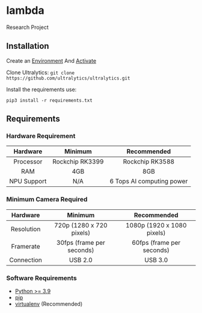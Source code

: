 # lambda
Research Project

## Installation

Create an [Environment](https://flask.palletsprojects.com/en/3.0.x/installation/#create-an-environment) And [Activate](https://flask.palletsprojects.com/en/3.0.x/installation/#activate-the-environment)

Clone Ultralytics:
`git clone https://github.com/ultralytics/ultralytics.git`

Install the requirements use:

`pip3 install -r requirements.txt`

## Requirements

### Hardware Requirement

| Hardware | Minimum | Recommended |
| :---:   | :---: | :---: |
| Processor | Rockchip RK3399 | Rockchip RK3588 |
| RAM | 4GB | 8GB |
| NPU Support | N/A | 6 Tops AI computing power |

### Minimum Camera Required

| Hardware | Minimum | Recommended |
| :---:   | :---: | :---: |
| Resolution | 720p (1280 x 720 pixels) | 1080p (1920 x 1080 pixels) |
| Framerate | 30fps (frame per seconds) | 60fps (frame per seconds) |
| Connection | USB 2.0 | USB 3.0 |

### Software Requirements

- [Python >= 3.9](http://docs.python-guide.org/en/latest/starting/installation/)
- [pip](https://pip.pypa.io/en/stable/installation/)
- [virtualenv](https://flask.palletsprojects.com/en/3.0.x/installation/#) (Recommended)